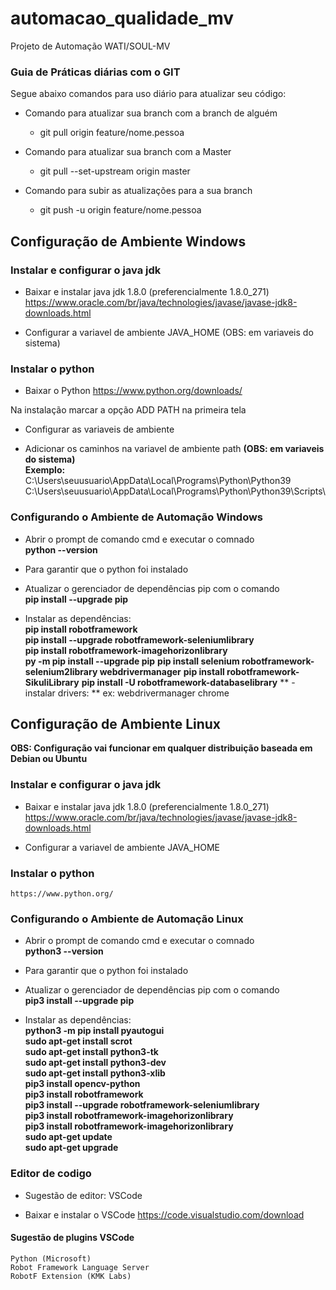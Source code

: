 # automacao_qualidade_mv

Projeto de Automação WATI/SOUL-MV

### Guia de Práticas diárias com o GIT

Segue abaixo comandos para uso diário para atualizar seu código:

-   Comando para atualizar sua branch com a branch de alguém

    -   git pull origin feature/nome.pessoa

-   Comando para atualizar sua branch com a Master

    -   git pull --set-upstream origin master

-   Comando para subir as atualizações para a sua branch
    -   git push -u origin feature/nome.pessoa

## Configuração de Ambiente Windows

### Instalar e configurar o java jdk

-   Baixar e instalar java jdk 1.8.0 (preferencialmente 1.8.0_271)
    https://www.oracle.com/br/java/technologies/javase/javase-jdk8-downloads.html

-   Configurar a variavel de ambiente JAVA_HOME (OBS: em variaveis do sistema)

### Instalar o python

-   Baixar o Python
    https://www.python.org/downloads/

Na instalação marcar a opção ADD PATH na primeira tela

-   Configurar as variaveis de ambiente

-   Adicionar os caminhos na variavel de ambiente path **(OBS: em variaveis do sistema)**<br>
    **Exemplo:**
    C:\Users\seuusuario\AppData\Local\Programs\Python\Python39\
     C:\Users\seuusuario\AppData\Local\Programs\Python\Python39\Scripts\

### Configurando o Ambiente de Automação Windows

-   Abrir o prompt de comando cmd e executar o comnado<br>
    **python --version**
-   Para garantir que o python foi instalado

-   Atualizar o gerenciador de dependências pip com o comando<br>
    **pip install --upgrade pip**

-   Instalar as dependências:<br>
    **pip install robotframework**<br>
    **pip install --upgrade robotframework-seleniumlibrary**<br>
    **pip install robotframework-imagehorizonlibrary**<br>
    **py -m pip install --upgrade pip**
    **pip install selenium robotframework-selenium2library webdrivermanager**
    **pip install robotframework-SikuliLibrary**
    **pip install -U robotframework-databaselibrary**
    ** - instalar drivers: **
    ex:
    webdrivermanager chrome

## Configuração de Ambiente Linux

**OBS: Configuração vai funcionar em qualquer distribuição baseada em Debian ou Ubuntu**

### Instalar e configurar o java jdk

-   Baixar e instalar java jdk 1.8.0 (preferencialmente 1.8.0_271)
    https://www.oracle.com/br/java/technologies/javase/javase-jdk8-downloads.html

-   Configurar a variavel de ambiente JAVA_HOME

### Instalar o python

    https://www.python.org/

### Configurando o Ambiente de Automação Linux

-   Abrir o prompt de comando cmd e executar o comnado<br>
    **python3 --version**<br>
-   Para garantir que o python foi instalado

-   Atualizar o gerenciador de dependências pip com o comando<br>
    **pip3 install --upgrade pip**

-   Instalar as dependências:<br>
    **python3 -m pip install pyautogui**<br>
    **sudo apt-get install scrot**<br>
    **sudo apt-get install python3-tk**<br>
    **sudo apt-get install python3-dev**<br>
    **sudo apt-get install python3-xlib**<br>
    **pip3 install opencv-python**<br>
    **pip3 install robotframework**<br>
    **pip3 install --upgrade robotframework-seleniumlibrary**<br>
    **pip3 install robotframework-imagehorizonlibrary**<br>
    **pip3 install robotframework-imagehorizonlibrary**<br>
    **sudo apt-get update**<br>
    **sudo apt-get upgrade**

### Editor de codigo

-   Sugestão de editor: VSCode

-   Baixar e instalar o VSCode
    https://code.visualstudio.com/download

#### Sugestão de plugins VSCode

    Python (Microsoft)
    Robot Framework Language Server
    RobotF Extension (KMK Labs)


